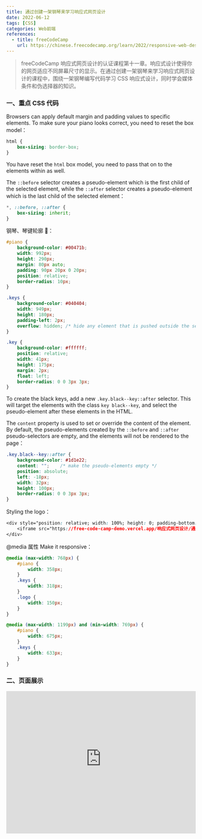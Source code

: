 ```yaml
---
title: 通过创建一架钢琴来学习响应式网页设计
date: 2022-06-12
tags: [CSS]
categories: Web前端
references: 
  - title: freeCodeCamp
    url: https://chinese.freecodecamp.org/learn/2022/responsive-web-design
---
```


> freeCodeCamp 响应式网页设计的认证课程第十一章。响应式设计使得你的网页适应不同屏幕尺寸的显示。在通过创建一架钢琴来学习响应式网页设计的课程中，围绕一架钢琴编写代码学习 CSS 响应式设计，同时学会媒体条件和伪选择器的知识。

<!--more-->

### 一、重点 CSS 代码

Browsers can apply default margin and padding values to specific elements. To make sure your piano looks correct, you need to reset the box model：

```CSS
html {
    box-sizing: border-box;
}
```

You have reset the `html` box model, you need to pass that on to the elements within as well.

The `::before` selector creates a pseudo-element which is the first child of the selected element, while the `::after` selector creates a pseudo-element which is the last child of the selected element：

```css
*, ::before, ::after {
  	box-sizing: inherit;
}
```

钢琴、琴键轮廓 🎹：

```CSS
#piano {
    background-color: #00471b;
    width: 992px;
    height: 290px;
    margin: 80px auto;
    padding: 90px 20px 0 20px;
    position: relative;
    border-radius: 10px;
}

.keys {
    background-color: #040404;
    width: 949px;
    height: 180px;
    padding-left: 2px;
    overflow: hidden; /* hide any element that is pushed outside the set width value of .keys */
}

.key {
    background-color: #ffffff;
    position: relative;
    width: 41px;
    height: 175px;
    margin: 2px;
    float: left;
    border-radius: 0 0 3px 3px;
}
```

To create the black keys, add a new `.key.black--key::after` selector. This will target the elements with the class `key black--key`, and select the pseudo-element after these elements in the HTML.

The `content` property is used to set or override the content of the element. By default, the pseudo-elements created by the `::before` and `::after` pseudo-selectors are empty, and the elements will not be rendered to the page：

```CSS
.key.black--key::after {
    background-color: #1d1e22;
    content: "";    /* make the pseudo-elements empty */
    position: absolute;
    left: -18px;
    width: 32px;
    height: 100px;
    border-radius: 0 0 3px 3px;
}
```

Styling the logo：

```CSS
<div style="position: relative; width: 100%; height: 0; padding-bottom: 75%;">
    <iframe src="https://free-code-camp-demo.vercel.app/响应式网页设计/通过创作罗斯科绘画学习CSS盒子模型/index.html" border="0" frameborder="no" framespacing="0" allowfullscreen="true" style="position: absolute; width: 100%; height: 100%; left: 0; top: 0;"></iframe>
</div>
```

@media 属性 Make it responsive：

```CSS
@media (max-width: 768px) {
    #piano {
        width: 358px;
    }
    .keys {
        width: 318px;
    }
    .logo {
        width: 150px;
    }
}

@media (max-width: 1199px) and (min-width: 769px) {
    #piano {
        width: 675px;
    }
    .keys {
        width: 633px;
    }
}
```

### 二、页面展示

<div style="position: relative; width: 100%; height: 0; padding-bottom: 75%;">
    <iframe src="https://free-code-camp-demo.vercel.app/响应式网页设计/通过创建一架钢琴来学习响应式网页设计/index.html" border="0" frameborder="no" framespacing="0" allowfullscreen="true" style="position: absolute; width: 100%; height: 100%; left: 0; top: 0;"></iframe>
</div>
